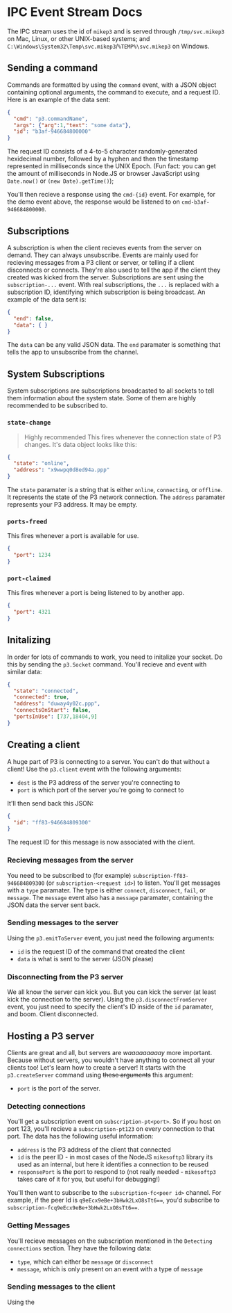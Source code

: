 # IPC Event Stream Docs
The IPC stream uses the id of `mikep3` and is served through `/tmp/svc.mikep3` on Mac, Linux, or other UNIX-based systems; and `C:\Windows\System32\Temp\svc.mikep3`/`%TEMP%\svc.mikep3` on Windows.

## Sending a command
Commands are formatted by using the `command` event, with a JSON object containing optional arguments, the command to execute, and a request ID.
Here is an example of the data sent:
```json
{
  "cmd": "p3.commandName",
  "args": {"arg":1,"text": "some data"},
  "id": "b3af-946684800000"
}
```
The request ID consists of a 4-to-5 character randomly-generated hexidecimal number, followed by a hyphen and then the timestamp represented in milliseconds since the UNIX Epoch.
(Fun fact: you can get the amount of milliseconds in Node.JS or browser JavaScript using `Date.now()` or `(new Date).getTime()`);

You'll then recieve a response using the `cmd-{id}` event. For example, for the demo event above, the response would be listened to on `cmd-b3af-946684800000`.

## Subscriptions
A subscription is when the client recieves events from the server on demand. They can always unsubscribe.
Events are mainly used for recieving messages from a P3 client or server, or telling if a client disconnects or connects.
They're also used to tell the app if the client they created was kicked from the server.
Subscriptions are sent using the `subscription-...` event. With real subscriptions, the `...` is replaced with a subscription ID, identifying which subscription is being broadcast.
An example of the data sent is:
```json
{
  "end": false,
  "data": { }
}
```
The `data` can be any valid JSON data. The `end` paramater is something that tells the app to unsubscribe from the channel.

## System Subscriptions
System subscriptions are subscriptions broadcasted to all sockets to tell them information about the system state. Some of them are highly recommended to be subscribed to.

### `state-change`
> Highly recommended
This fires whenever the connection state of P3 changes. It's data object looks like this:
```json
{
  "state": "online",
  "address": "x9wwpq0d8ed94a.ppp"
}
```
The `state` paramater is a string that is either `online`, `connecting`, or `offline`. It represents the state of the P3 network connection.
The `address` paramater represents your P3 address. It may be empty.

### `ports-freed`
This fires whenever a port is available for use.
```json
{
  "port": 1234
}
```

### `port-claimed`
This fires whenever a port is being listened to by another app.
```json
{
  "port": 4321
}
```

## Initalizing
In order for lots of commands to work, you need to initalize your socket. Do this by sending the `p3.Socket` command.
You'll recieve and event with similar data:
```json
{
  "state": "connected",
  "connected": true,
  "address": "duway4y02c.ppp",
  "connectsOnStart": false,
  "portsInUse": [737,18404,9]
}
```

## Creating a client
A huge part of P3 is connecting to a server. You can't do that without a client! Use the `p3.client` event with the following arguments:
* `dest` is the P3 address of the server you're connecting to
* `port` is which port of the server you're going to connect to

It'll then send back this JSON:
```json
{
  "id": "ff83-946684809300"
}
```
The request ID for this message is now associated with the client.

### Recieving messages from the server
You need to be subscribed to (for example) `subscription-ff83-946684809300` (or `subscription-<request id>`) to listen.
You'll get messages with a `type` paramater. The type is either `connect`, `disconnect`, `fail`, or `message`.
The `message` event also has a `message` paramater, containing the JSON data the server sent back.

### Sending messages to the server
Using the `p3.emitToServer` event, you just need the following arguments:
* `id` is the request ID of the command that created the client
* `data` is what is sent to the server (JSON please)

### Disconnecting from the P3 server
We all know the server can kick you. But you can kick the server (at least kick the connection to the server).
Using the `p3.disconnectFromServer` event, you just need to specify the client's ID inside of the `id` paramater, and boom. Client disconnected.

## Hosting a P3 server
Clients are great and all, but servers are _waaaaaaaaay_ more important. Because without servers, you wouldn't have anything to connect all your clients too! Let's learn how to create a server! It starts with the `p3.createServer` command using ~~these arguments~~ this argument:
* `port` is the port of the server.

### Detecting connections
You'll get a subscription event on `subscription-pt<port>`. So if you host on port 123, you'll recieve a `subscription-pt123` on every connection to that port. The data has the following useful information:
* `address` is the P3 address of the client that connected
* `id` is the peer ID - in most cases of the NodeJS `mikesoftp3` library its used as an internal, but here it identifies a connection to be reused
* `responsePort` is the port to respond to (not really needed - `mikesoftp3` takes care of it for you, but useful for debugging!)

You'll then want to subscribe to the `subscription-fc<peer id>` channel. For example, if the peer Id is `q9eEcx9eBe+3bHwk2LxO8sTt6==`, you'd subscribe to `subscription-fcq9eEcx9eBe+3bHwk2LxO8sTt6==`.

### Getting Messages
You'll recieve messages on the subscription mentioned in the `Detecting connections` section.
They have the following data:
* `type`, which can either be `message` or `disconnect`
* `message`, which is only present on an event with a type of `message`

### Sending messages to the client
Using the
